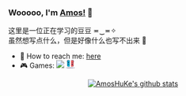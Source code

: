### Wooooo, I'm [Amos!](http://amoshk.top) 👋  
  
这里是一位正在学习的豆豆 ≖‿≖✧  
虽然想写点什么，但是好像什么也写不出来 🤔  
  
<!-- **Languages and Tools:**  
<code><img height="20" src="https://raw.githubusercontent.com/github/explore/80688e429a7d4ef2fca1e82350fe8e3517d3494d/topics/javascript/javascript.png"></code>
<code><img height="20" src="https://raw.githubusercontent.com/github/explore/80688e429a7d4ef2fca1e82350fe8e3517d3494d/topics/vue/vue.png"></code>
<code><img height="20" src="https://raw.githubusercontent.com/github/explore/80688e429a7d4ef2fca1e82350fe8e3517d3494d/topics/php/php.png"></code>
<code><img height="20" src="https://raw.githubusercontent.com/github/explore/80688e429a7d4ef2fca1e82350fe8e3517d3494d/topics/nodejs/nodejs.png"></code> -->
  
- 💬 How to reach me: [here](mailto:amoshuke@gmail.com)  
- 🎮 Games: 
<a href="https://steamcommunity.com/id/Amoshuke/"><code><img height="16" src="https://raw.githubusercontent.com/AmosHuKe/AmosHuKe/master/static/images/steam.ico"></code></a>
<a href="https://amoshk.gitee.io/blog/about/"><code><img height="16" src="https://raw.githubusercontent.com/AmosHuKe/AmosHuKe/master/static/images/switch.svg"></code></a>

<center>

[![AmosHuKe's github stats](https://github-readme-stats.vercel.app/api?username=AmosHuKe&hide=["contribs","issues"])](https://github.com/anuraghazra/github-readme-stats)

</center>





<!--
啊哈霍霍霍霍！！！
**AmosHuKe/AmosHuKe** is a ✨ _special_ ✨ repository because its `README.md` (this file) appears on your GitHub profile.

Here are some ideas to get you started:

- 🔭 I’m currently working on ...
- 🌱 I’m currently learning ...
- 👯 I’m looking to collaborate on ...
- 🤔 I’m looking for help with ...
- 💬 Ask me about ...
- 📫 How to reach me: ...
- 😄 Pronouns: ...
- ⚡ Fun fact: ...
-->
